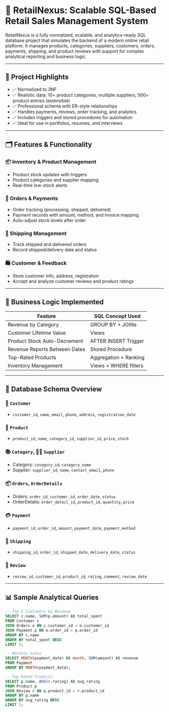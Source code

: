 # 🛒 RetailNexus: Scalable SQL-Based Retail Sales Management System

RetailNexus is a fully normalized, scalable, and analytics-ready SQL database project that simulates the backend of a modern online retail platform. It manages products, categories, suppliers, customers, orders, payments, shipping, and product reviews with support for complex analytical reporting and business logic.

---

## 📌 Project Highlights

- ✅ Normalized to 3NF
- ✅ Realistic data: 10+ product categories, multiple suppliers, 500+ product entries (extensible)
- ✅ Professional schema with ER-style relationships
- ✅ Handles payments, reviews, order tracking, and analytics
- ✅ Includes triggers and stored procedures for automation
- ✅ Ideal for use in portfolios, resumes, and interviews

---

## 🗂️ Features & Functionality

### 📦 Inventory & Product Management
- Product stock updates with triggers
- Product categories and supplier mapping
- Real-time low-stock alerts

### 🧾 Orders & Payments
- Order tracking (processing, shipped, delivered)
- Payment records with amount, method, and invoice mapping
- Auto-adjust stock levels after order

### 🚚 Shipping Management
- Track shipped and delivered orders
- Record shipped/delivery date and status

### 🛍️ Customer & Feedback
- Store customer info, address, registration
- Accept and analyze customer reviews and product ratings

---

## 🧠 Business Logic Implemented

| Feature                                | SQL Concept Used         |
|----------------------------------------|--------------------------|
| Revenue by Category                    | GROUP BY + JOINs         |
| Customer Lifetime Value                | Views                    |
| Product Stock Auto-Decrement           | AFTER INSERT Trigger     |
| Revenue Reports Between Dates          | Stored Procedure         |
| Top-Rated Products                     | Aggregation + Ranking    |
| Inventory Management                   | Views + WHERE filters    |

---

## 🧱 Database Schema Overview

### 👤 `Customer`
- `customer_id`, `name`, `email`, `phone`, `address`, `registration_date`

### 🛒 `Product`
- `product_id`, `name`, `category_id`, `supplier_id`, `price`, `stock`

### 📚 `Category`, 🧍‍♂️ `Supplier`
- Category: `category_id`, `category_name`
- Supplier: `supplier_id`, `name`, `contact_email`, `phone`

### 📦 `Orders`, `OrderDetails`
- Orders: `order_id`, `customer_id`, `order_date`, `status`
- OrderDetails: `order_detail_id`, `product_id`, `quantity`, `price`

### 💳 `Payment`
- `payment_id`, `order_id`, `amount`, `payment_date`, `payment_method`

### 🚚 `Shipping`
- `shipping_id`, `order_id`, `shipped_date`, `delivery_date`, `status`

### 🌟 `Review`
- `review_id`, `customer_id`, `product_id`, `rating`, `comment`, `review_date`

---

## 📊 Sample Analytical Queries

```sql
-- Top 5 Customers by Revenue
SELECT c.name, SUM(p.amount) AS total_spent
FROM Customer c
JOIN Orders o ON c.customer_id = o.customer_id
JOIN Payment p ON o.order_id = p.order_id
GROUP BY c.name
ORDER BY total_spent DESC
LIMIT 5;

-- Monthly Sales
SELECT MONTH(payment_date) AS month, SUM(amount) AS revenue
FROM Payment
GROUP BY MONTH(payment_date);

-- Top Rated Products
SELECT p.name, AVG(r.rating) AS avg_rating
FROM Product p
JOIN Review r ON p.product_id = r.product_id
GROUP BY p.name
ORDER BY avg_rating DESC
LIMIT 5;
